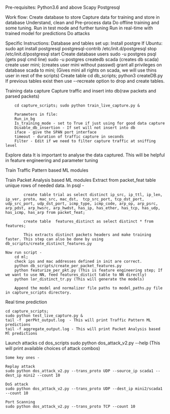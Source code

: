 Pre-requisites:
Python3.6 and above
Scapy
Postgresql

Work flow:
Create database to store
Capture data for training and store in database
Understand, clean and Pre-process data
Do offline training and some tuning.
Run in test mode and further tuning
Run in real-time with trained model for predictions
Do attacks

Specific Instructions:
Database and tables set up:
    Install postgre
        If Ubuntu:
		    sudo apt install postgresql postgresql-contrib
            /etc/init.d/postgresql stop
            /etc/init.d/postgresql start
    Create database users
        sudo -u postgres psql (gets psql cmd line)
        sudo -u postgres createdb scada (creates db scada)
        create user mini; (creates user mini without passwd)
        grant all privileges on database scada to mini; (Gives mini all rights on scada, we will use thins user in rest of the scripts)
    Create table
        cd db_scripts; python3 createDB.py
        If previous tables exist then use --recreate option to drop and create tables.

Training data capture
    Capture traffic and insert into db(raw packets and parsed packets)

        cd capture_scripts; sudo python train_live_capture.py &

        Parameters in file:
        Run_in_bg
        Is_training_mode - set to True if just using for good data capture
        Disable_db_insertion - If set will not insert into db
        iface - give the SPAN port interface
        timeout - duration of traffic capture in seconds
        Filter - Edit if we need to filter capture traffic at sniffing level

Explore data
        It is important to analyse the data captured. This will be helpful in feature engineering and parameter tuning

Train Traffic Pattern based ML modules

Train Packet Analysis based ML modules
    Extract from packet_feat table unique rows of needed data.
        In psql -

            create table trial as select distinct ip_src, ip_ttl, ip_len, ip_ver, proto, mac_src, mac_dst,  tcp_src_port, tcp_dst_port, udp_src_port, udp_dst_port, icmp_type, icmp_code, arp_op, arp_psrc, arp_pdst, arp_hwsrc, arp_hwdst, has_ip, has_ether, has_tcp, has_udp, has_icmp, has_arp from packet_feat; 

            create table  features_distinct as select distinct * from features;

            This extracts distinct packets headers and make training faster. This step can also be done by using db_scripts/create_distinct_features.py

    Now run script -
        cd ml;
        check ips and mac addresses defined in init are correct.
        python db_scripts/create_per_packet_features.py
        python featurize_per_pkt.py (This is feature engineering step; If we want to use NN, feed features_distict table to NN directly)
        python lor_distinct_tr.py (This will generate the models)

        Append the model and normalizer file paths to model_paths.py file in capture_scripts directory.

Real time prediction

	cd capture_scripts;
	sudo python test_live_capture.py &
	tail -f  perPkt_output.log  - This will print Traffic Pattern ML predictions
	tail -f aggregate_output.log - This will print Packet Analysis based Ml predictions

Launch attacks
    cd dos_scripts
    sudo python dos_attack_v2.py --help (This will print available choices of attack combos)

    Some key ones -

    Replay attack
    sudo python dos_attack_v2.py --trans_proto UDP --source_ip scada1 --dest_ip mini2 --count 10

    DoS attack
    sudo python dos_attack_v2.py --trans_proto UDP --dest_ip mini2/scada1 --count 10

    Port Scanning
    sudo python dos_attack_v2.py --trans_proto TCP --count 10






